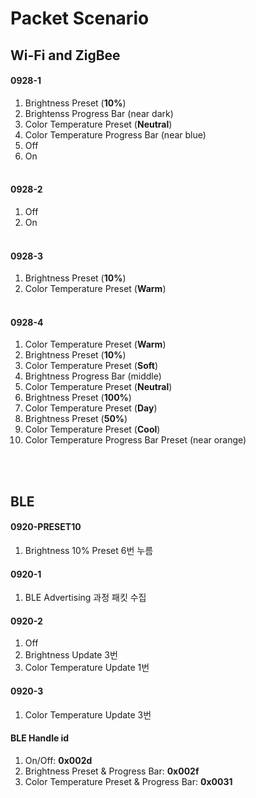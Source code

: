 # Packet Scenario

## Wi-Fi and ZigBee
#### 0928-1
1. Brightness Preset (**10%**)
2. Brightenss Progress Bar (near dark)
3. Color Temperature Preset (**Neutral**)
4. Color Temperature Progress Bar (near blue)
5. Off
6. On <br><br>

#### 0928-2
1. Off
2. On <br><br>

#### 0928-3
1. Brightness Preset (**10%**)
2. Color Temperature Preset (**Warm**) <br><br>

#### 0928-4
1. Color Temperature Preset (**Warm**)
2. Brightness Preset (**10%**)
3. Color Temperature Preset (**Soft**)
4. Brightness Progress Bar (middle)
5. Color Temperature Preset (**Neutral**)
6. Brightness Preset (**100%**)
7. Color Temperature Preset (**Day**)
8. Brightness Preset (**50%**)
9. Color Temperature Preset (**Cool**)
10. Color Temperature Progress Bar Preset (near orange) <br><br>

<br>

## BLE
#### 0920-PRESET10
1. Brightness 10% Preset 6번 누름

#### 0920-1
1. BLE Advertising 과정 패킷 수집

#### 0920-2
1. Off
2. Brightness Update 3번
3. Color Temperature Update 1번

#### 0920-3
1. Color Temperature Update 3번


#### BLE Handle id
1. On/Off: **0x002d**
2. Brightness Preset & Progress Bar: **0x002f**
3. Color Temperature Preset & Progress Bar: **0x0031**

